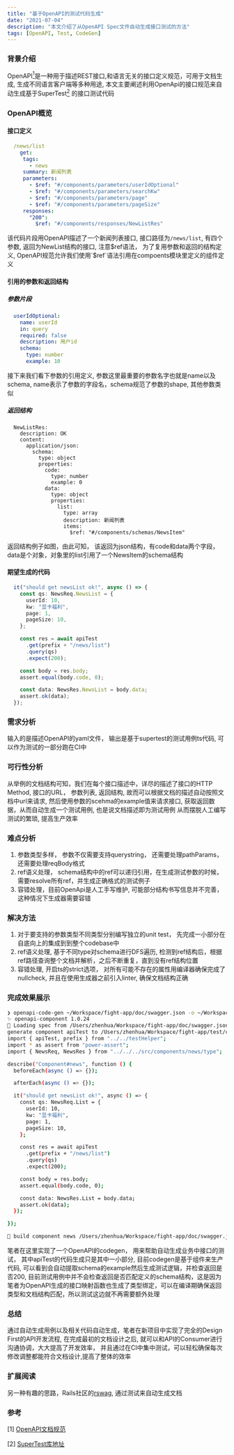 ```yaml
---
title: "基于OpenAPI的测试代码生成"
date: "2021-07-04"
description: "本文介绍了从OpenAPI Spec文件自动生成接口测试的方法"
tags: [OpenAPI, Test, CodeGen]
---
```


### 背景介绍
OpenAPI[<sup>1</sup>](#refer-anchor)是一种用于描述REST接口,和语言无关的接口定义规范，可用于文档生成, 生成不同语言客户端等多种用途, 本文主要阐述利用OpenApi的接口规范来自动生成基于SuperTest[<sup>2</sup>](#refer-anchor)
的接口测试代码

### OpenAPI概览

#### 接口定义
```yaml
  /news/list
    get:                                                                      
     tags:                                                                   
       - news                                                                
     summary: 新闻列表                                                     
     parameters:                                                             
       - $ref: "#/components/parameters/userIdOptional"
       - $ref: "#/components/parameters/searchKw"                            
       - $ref: "#/components/parameters/page"                                
       - $ref: "#/components/parameters/pageSize"                          
     responses:                                                              
       "200":                                                                
         $ref: "#/components/responses/NewListRes"                         
```
该代码片段用OpenAPI描述了一个新闻列表接口,  接口路径为`/news/list`, 有四个参数, 返回为NewList结构的接口, 注意$ref语法， 为了复用参数和返回的结构定义, OpenAPI规范允许我们使用`$ref`语法引用在compoents模块里定义的组件定义

#### 引用的参数和返回结构

##### 参数片段
```yaml
  userIdOptional:
    name: userId
    in: query
    required: false
    description: 用户id
    schema:
      type: number
      example: 10
```
接下来我们看下参数的引用定义, 参数这里最重要的参数名字也就是name以及schema, name表示了参数的字段名，schema规范了参数的shape, 其他参数类似

##### 返回结构
```
  NewListRes:
    description: OK
    content:
      application/json:
        schema:
          type: object
          properties:
            code:
              type: number
              example: 0
            data:
              type: object
              properties:
                list:
                  type: array
                  description: 新闻列表
                  items:
                    $ref: "#/components/schemas/NewsItem"

```
返回结构例子如图，由此可知， 该返回为json结构，有code和data两个字段， data是个对象，对象里的list引用了一个NewsItem的schema结构

#### 期望生成的代码
```typescript
  it("should get newsList ok!", async () => {
    const qs: NewsReq.NewsList = {
      userId: 10,
      kw: "显卡福利",
      page: 1,
      pageSize: 10,
    };

    const res = await apiTest
      .get(prefix + "/news/list")
      .query(qs)
      .expect(200);

    const body = res.body;
    assert.equal(body.code, 0);

    const data: NewsRes.NewsList = body.data;
    assert.ok(data);
  });

```


### 需求分析
输入的是描述OpenAPI的yaml文件， 输出是基于supertest的测试用例ts代码,  可以作为测试的一部分跑在CI中

### 可行性分析
  从举例的文档结构可知，我们在每个接口描述中，详尽的描述了接口的HTTP Method, 接口的URL， 参数列表, 返回结构, 故而可以根据文档的描述自动按照文档中url来请求, 然后使用参数的scehma的example值来请求接口, 获取返回数据，从而自动生成一个测试用例, 也是说文档描述即为测试用例 从而摆脱人工编写测试的繁琐, 提高生产效率


### 难点分析
1. 参数类型多样， 参数不仅需要支持querystring， 还需要处理pathParams， 还需要处理reqBody格式
2. ref语义处理， schema结构中的ref可以递归引用，在生成测试参数的时候，需要resolve所有ref，并生成正确格式的测试例子
3. 容错处理，目前OpenApi是人工手写维护, 可能部分结构书写信息并不完善，这种情况下生成器需要容错

### 解决方法
1. 对于要支持的参数类型不同类型分别编写独立的unit test， 先完成一小部分在自底向上的集成到到整个codebase中
2. ref语义处理, 基于不同type对schema进行DFS遍历, 检测到ref结构后，根据ref路径查询整个文档并解析，之后不断重复，直到没有ref结构位置
3. 容错处理, 开启ts的strict选项， 对所有可能不存在的属性用编译器确保完成了nullcheck, 并且在使用生成器之前引入linter, 确保文档结构正确

### 完成效果展示

```bash
❯ openapi-code-gen ~/Workspace/fight-app/doc/swagger.json -o ~/Workspace/fight-app -t 'news' -i apiTest --dryRun
✨ openapi-component 1.0.24
🔭 Loading spec from /Users/zhenhua/Workspace/fight-app/doc/swagger.json…
generate component apiTest to /Users/zhenhua/Workspace/fight-app/test/components/news/index.test.ts
import { apiTest, prefix } from "../../testHelper";
import * as assert from "power-assert";
import { NewsReq, NewsRes } from "../../../src/components/news/type";

describe("Component#news", function () {
  beforeEach(async () => {});

  afterEach(async () => {});

  it("should get newsList ok!", async () => {
    const qs: NewsReq.List = {
      userId: 10,
      kw: "显卡福利",
      page: 1,
      pageSize: 10,
    };

    const res = await apiTest
      .get(prefix + "/news/list")
      .query(qs)
      .expect(200);

    const body = res.body;
    assert.equal(body.code, 0);

    const data: NewsRes.List = body.data;
    assert.ok(data);
  });

});

🚀 build component news /Users/zhenhua/Workspace/fight-app/doc/swagger.json -> /Users/zhenhua/Workspace/fight-app [122ms]

```

笔者在这里实现了一个OpenAPI的codegen， 用来帮助自动生成业务中接口的测试， 其中apiTest的代码生成只是其中一小部分, 目前codegen是基于组件来生产代码, 可以看到会自动提取schema的example然后生成测试逻辑，并检查返回是否200, 目前测试用例中并不会检查返回是否匹配定义的schema结构，这是因为笔者为OpenAPI生成的接口映射函数也生成了类型绑定，可以在编译期确保返回类型和文档结构匹配，所以测试这边就不再需要额外处理

### 总结
通过自动生成用例以及相关代码自动生成，笔者在新项目中实现了完全的Design First的API开发流程, 在完成最初的文档设计之后, 就可以和API的Consumer进行沟通协调，大大提高了开发效率， 并且通过在CI中集中测试，可以轻松确保每次修改调整都能符合文档设计,提高了整体的效率


### 扩展阅读
另一种有趣的思路，Rails社区的[rswag](https://github.com/rswag/rswag), 通过测试来自动生成文档


<div id="refer-anchor"></div>

### 参考
[1] [OpenAPI文档规范](https://swagger.io/specification/)

[2] [SuperTest库地址](https://github.com/visionmedia/supertest)
